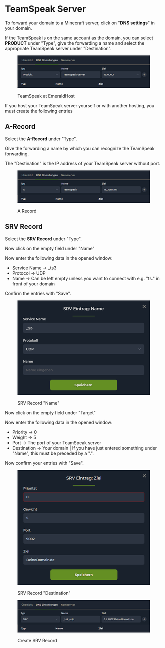 # TeamSpeak Server

To forward your domain to a Minecraft server, click on "**DNS settings**" in your domain.

If the TeamSpeak is on the same account as the domain, you can select **PRODUCT** under "Type", give the forwarding a name and select the appropriate TeamSpeak server under "Destination".

<figure><img src="../../../assets/Ts-Produkt.png" alt=""><figcaption><p>TeamSpeak at EmeraldHost</p></figcaption></figure>

If you host your TeamSpeak server yourself or with another hosting, you must create the following entries &#x20;

## A-Record

Select the **A-Record** under "Type".

Give the forwarding a name by which you can recognize the TeamSpeak forwarding.

The "Destination" is the IP address of your TeamSpeak server without port.

<figure><img src="../../../assets/A-Eintrag-TS.png" alt=""><figcaption><p>A Record</p></figcaption></figure>

## SRV Record

Select the **SRV Record** under "Type".

Now click on the empty field under "Name" &#x20;

Now enter the following data in the opened window:

- Service Name -> \_ts3
- Protocol -> UDP
- Name -> Can be left empty unless you want to connect with e.g. "ts." in front of your domain

Confirm the entries with "Save".

<figure><img src="../../../assets/SRV-01.png" alt=""><figcaption><p>SRV Record "Name"</p></figcaption></figure>

Now click on the empty field under "Target" &#x20;

Now enter the following data in the opened window:

- Priority -> 0
- Weight -> 5
- Port -> The port of your TeamSpeak server
- Destination -> Your domain | If you have just entered something under "Name", this must be preceded by a ".".

Now confirm your entries with "Save".

<figure><img src="../../../assets/SRV-02.png" alt=""><figcaption><p>SRV Record "Destination"</p></figcaption></figure>

<figure><img src="../../../assets/SRV-03.png" alt=""><figcaption><p>Create SRV Record</p></figcaption></figure>
